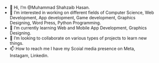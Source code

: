 - 👋 Hi, I’m @Muhammad Shahzaib Hasan.
- 👀 I’m interested in working on different fields of Computer Science, Web Development, App development, Game development, Graphics Designing, Word Press, Python Programming.
- 🌱 I’m currently learning Web and Mobile App Development, Graphics Designing.
- 💞️ I’m looking to collaborate on various types of projects to learn new things.
- 📫 How to reach me I have my Scoial media presence on Meta, Instagam, Linkedin.

<!---
ShahzaibHasan433/ShahzaibHasan433 is a ✨ special ✨ repository because its `README.md` (this file) appears on your GitHub profile.
You can click the Preview link to take a look at your changes.
--->
